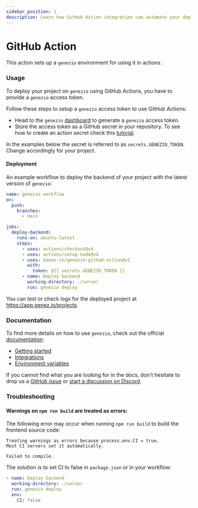 ```yaml
---
sidebar_position: 1
description: Learn how GitHub Action integration can automate your deployments and enhance your development workflow. Follow our guide for seamless integration
---
```


# GitHub Action

<head>
  <title>GitHub Action</title>
</head>

This action sets up a `genezio` environment for using it in actions.

### Usage

To deploy your project on `genezio` using GitHub Actions, you have to provide a `genezio` access token.

Follow these steps to setup a `genezio` access token to use GitHub Actions:

- Head to the `genezio` [dashboard](https://app.genez.io/settings/tokens) to generate a `genezio` access token.
- Store the access token as a GitHub secret in your repository. To see how to create an action secret check this [tutorial](https://docs.github.com/en/actions/security-guides/encrypted-secrets?tool=webui#creating-encrypted-secrets-for-a-repository).

In the examples below the secret is referred to as `secrets.GENEZIO_TOKEN`. Change accordingly for your project.

#### Deployment

An example workflow to deploy the backend of your project with the latest version of `genezio`:

```yaml
name: genezio workflow
on:
  push:
    branches:
      - main

jobs:
  deploy-backend:
    runs-on: ubuntu-latest
    steps:
      - uses: actions/checkout@v4
      - uses: actions/setup-node@v4
      - uses: Genez-io/genezio-github-action@v2
        with:
          token: ${{ secrets.GENEZIO_TOKEN }}
      - name: Deploy backend
        working-directory: ./server
        run: genezio deploy
```

You can test or check logs for the deployed project at https://app.genez.io/projects.

### Documentation

To find more details on how to use `genezio`, check out the official [documentation](https://genezio.com/docs):

- [Getting started](/docs/getting-started)
- [Integrations](/integrations)
- [Environment variables](/docs/project-structure/backend-envinronment-variables)

If you cannot find what you are looking for in the docs, don't hesitate to drop us a [GitHub issue](https://github.com/Genez-io/genezio/issues) or [start a discussion on Discord](https://discord.gg/uc9H5YKjXv).

### Troubleshooting

#### Warnings on `npm run build` are treated as errors:

The following error may occur when running `npm run build` to build the frontend source code:

```
Treating warnings as errors because process.env.CI = true.
Most CI servers set it automatically.

Failed to compile.
```

The solution is to set CI to false in `package.json` or in your workflow:

```yaml
- name: Deploy backend
  working-directory: ./server
  run: genezio deploy
  env:
    CI: false
```
